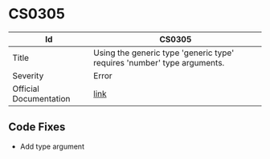 # CS0305

| Id                     | CS0305                                                                   |
| ---------------------- | ------------------------------------------------------------------------ |
| Title                  | Using the generic type 'generic type' requires 'number' type arguments\. |
| Severity               | Error                                                                    |
| Official Documentation | [link](http://docs.microsoft.com/en-us/dotnet/csharp/misc/cs0305)        |

## Code Fixes

* Add type argument
